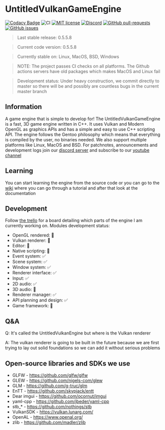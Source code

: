 # UntitledVulkanGameEngine
[![Codacy Badge](https://app.codacy.com/project/badge/Grade/f40d6188c862462fb6a1e65f6e73d83c)](https://www.codacy.com/gh/MadLadSquad/UntitledVulkanGameEngine/dashboard?utm_source=github.com&amp;utm_medium=referral&amp;utm_content=MadLadSquad/UntitledVulkanGameEngine&amp;utm_campaign=Badge_Grade)
![CI](https://github.com/MadLadSquad/UntitledVulkanGameEngine/workflows/CI/badge.svg)
[![MIT license](https://img.shields.io/badge/License-MIT-blue.svg)](https://lbesson.mit-license.org/)
[![Discord](https://img.shields.io/discord/717037253292982315.svg?label=&logo=discord&logoColor=ffffff&color=7389D8&labelColor=6A7EC2)](https://discord.gg/4wgH8ZE)
[![GitHub pull-requests](https://img.shields.io/github/issues-pr/MadLadSquad/UntitledVulkanGameEngine/UntitledVulkanGameEngine.svg)](https://github.com/MadLadSquad/UntitledVulkanGameEngine/pulls/)
[![GitHub issues](https://img.shields.io/github/issues/MadLadSquad/UntitledVulkanGameEngine/UntitledVulkanGameEngine.svg)](https://github.com/MadLadSquad/UntitledVulkanGameEngine/issues/)

> Last stable release: 0.5.5.8

> Current code version: 0.5.5.8

> Currently stable on: Linux, MacOS, BSD, Windows

> NOTE: The project passes CI checks on all platforms. The Github actions servers have old packages which makes MacOS and Linux fail

> Development status: Under heavy construction, we commit directly to master so there will be and possibly are countless bugs in the current master branch
## Information
A game engine that is simple to develop for! The UntitledVulkanGameEngine is a fast, 3D game engine written in C++. It uses Vulkan and Modern OpenGL as graphics APIs and has a simple and easy to use C++ scripting API. The engine follows the Gentoo philosophy which means that everything is compiled by the user, no binaries needed. We also support multiple platforms like Linux, MacOS and BSD. For patchnotes, announcements and development logs join our [discord server](https://discord.gg/4TAwNSx) and subscribe to our [youtube channel](https://www.youtube.com/channel/UCWKEvueStyfeMGnkvVJuGxQ)
## Learning
You can start learning the engine from the source code or you can go to the [wiki](https://github.com/MadLadSquad/UntitledVulkanGameEngine/wiki) where you can go through a tutorial and after that look at the documentation
## Development
Follow [the trello](https://trello.com/b/0upjsxT0/untitledvukangameengine2) for a board detailing which parts of the engine I am currently working on.
Modules development status:
-   OpenGL rendered: :construction: 
-   Vulkan renderer: :construction: 
-   Editor: :construction: 
-   Native scripting: :construction: 
-   Event system: :white_check_mark:
-   Scene system: :white_check_mark:
-   Window system: :white_check_mark:
-   Renderer interface: :white_check_mark:
-   Input: :white_check_mark:
-   2D audio: :white_check_mark:
-   3D audio: :construction: 
-   Renderer manager: :white_check_mark:
-   API planning and design: :white_check_mark:
-   Game framework: :construction: 
## Q&A
Q: It's called the UntitledVulkanEngine but where is the Vulkan renderer

A: The vulkan renderer is going to be built in the future because we are first trying to lay out solid foundations so we can add it without serious problems
## Open-source libraries and SDKs we use
-   GLFW - https://github.com/glfw/glfw
-   GLEW - https://github.com/nigels-com/glew
-   GLM - https://github.com/g-truc/glm
-   EnTT - https://github.com/skypjack/entt
-   Dear imgui - https://github.com/ocornut/imgui
-   yaml-cpp - https://github.com/jbeder/yaml-cpp
-   stb_* - https://github.com/nothings/stb
-   VulkanSDK - https://vulkan.lunarg.com/
-   OpenAL - https://www.openal.org/
-   zlib - https://github.com/madler/zlib
